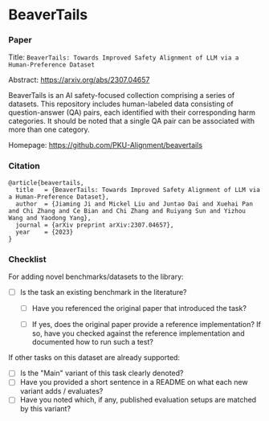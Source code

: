 # BeaverTails

### Paper

Title: `BeaverTails: Towards Improved Safety Alignment of LLM via a Human-Preference Dataset`

Abstract: https://arxiv.org/abs/2307.04657

BeaverTails is an AI safety-focused collection comprising a series of datasets. This repository includes human-labeled data consisting of question-answer (QA) pairs, each identified with their corresponding harm categories. It should be noted that a single QA pair can be associated with more than one category.

Homepage: https://github.com/PKU-Alignment/beavertails

### Citation

```
@article{beavertails,
  title   = {BeaverTails: Towards Improved Safety Alignment of LLM via a Human-Preference Dataset},
  author  = {Jiaming Ji and Mickel Liu and Juntao Dai and Xuehai Pan and Chi Zhang and Ce Bian and Chi Zhang and Ruiyang Sun and Yizhou Wang and Yaodong Yang},
  journal = {arXiv preprint arXiv:2307.04657},
  year    = {2023}
}
```


### Checklist

For adding novel benchmarks/datasets to the library:
* [ ] Is the task an existing benchmark in the literature?
  * [ ] Have you referenced the original paper that introduced the task?
  * [ ] If yes, does the original paper provide a reference implementation? If so, have you checked against the reference implementation and documented how to run such a test?


If other tasks on this dataset are already supported:
* [ ] Is the "Main" variant of this task clearly denoted?
* [ ] Have you provided a short sentence in a README on what each new variant adds / evaluates?
* [ ] Have you noted which, if any, published evaluation setups are matched by this variant?
